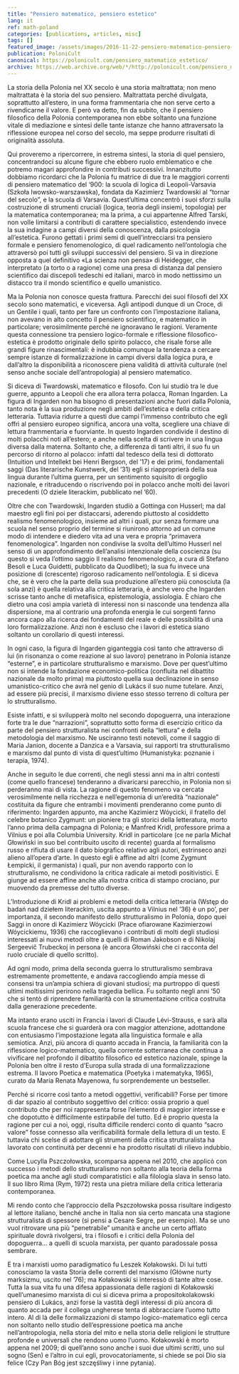 ```yaml
---
title: "Pensiero matematico, pensiero estetico"
lang: it
ref: math-poland
categories: [publications, articles, misc]
tags: []
featured_image: /assets/images/2016-11-22-pensiero-matematico-pensiero-estetico.jpg
publication: PoloniCult
canonical: https://polonicult.com/pensiero_matematico_estetico/
archive: https://web.archive.org/web/*/http://polonicult.com/pensiero_matematico_estetico/
---
```


La storia della Polonia nel XX secolo è una storia maltrattata; non meno maltrattata è la storia del suo pensiero. Maltrattata perché divulgata, soprattutto all’estero, in una forma frammentaria che non serve certo a rivendicarne il valore. E però va detto, fin da subito, che il pensiero filosofico della Polonia contemporanea non ebbe soltanto una funzione vitale di mediazione e sintesi delle tante istanze che hanno attraversato la riflessione europea nel corso del secolo, ma seppe produrre risultati di originalità assoluta.

Qui proveremo a ripercorrere, in estrema sintesi, la storia di quel pensiero, concentrandoci su alcune figure che ebbero ruolo emblematico e che potremo magari approfondire in contributi successivi. Innanzitutto dobbiamo ricordarci che la Polonia fu matrice di due tra le maggiori correnti di pensiero matematico del ‘900: la scuola di logica di Leopoli-Varsavia (Szkoła lwowsko-warszawska), fondata da Kazimierz Twardowski al “tornar del secolo”, e la scuola di Varsavia. Quest’ultima concentrò i suoi sforzi sulla costruzione di strumenti cruciali (logica, teoria degli insiemi, topologia) per la matematica contemporanea; ma la prima, a cui appartenne Alfred Tarski, non volle limitarsi a contributi di carattere specialistico, estendendo invece la sua indagine a campi diversi della conoscenza, dalla psicologia all’estetica. Furono gettati i primi semi di quell’intrecciarsi tra pensiero formale e pensiero fenomenologico, di quel radicamento nell’ontologia che attraversò poi tutti gli sviluppi successivi del pensiero. Si va in direzione opposta a quel definitivo «La scienza non pensa» di Heidegger, che interpretato (a torto o a ragione) come una presa di distanza dal pensiero scientifico dai discepoli tedeschi ed italiani, marcò in modo nettissimo un distacco tra il mondo scientifico e quello umanistico.

Ma la Polonia non conosce questa frattura. Parecchi dei suoi filosofi del XX secolo sono matematici, e viceversa. Agli antipodi dunque di un Croce, di un Gentile i quali, tanto per fare un confronto con l’impostazione italiana, non avevano in alto concetto il pensiero scientifico, e matematico in particolare; verosimilmente perché ne ignoravano le ragioni. Veramente questa connessione tra pensiero logico-formale e riflessione filosofico-estetica è prodotto originale dello spirito polacco, che risale forse alle grandi figure rinascimentali: è indubbia comunque la tendenza a cercare sempre istanze di formalizzazione in campi diversi dalla logica pura, e dall’altro la disponibilità a riconoscere piena validità di attività culturale (nel senso anche sociale dell’antropologia) al pensiero matematico.

Si diceva di Twardowski, matematico e filosofo. Con lui studiò tra le due guerre, appunto a Leopoli che era allora terra polacca, Roman Ingarden. La figura di Ingarden non ha bisogno di presentazioni anche fuori dalla Polonia, tanto nota è la sua produzione negli ambiti dell’estetica e della critica letteraria. Tuttavia ridurre a questi due campi l’immenso contributo che egli offrì al pensiero europeo significa, ancora una volta, scegliere una chiave di lettura frammentaria e fuorviante. In questo Ingarden condivide il destino di molti polacchi noti all’estero; e anche nella scelta di scrivere in una lingua diversa dalla materna. Soltanto che, a differenza di tanti altri, il suo fu un percorso di ritorno al polacco: infatti dal tedesco della tesi di dottorato (Intuition und Intellekt bei Henri Bergson, del ’17) e dei primi, fondamentali saggi (Das literarische Kunstwerk, del ’31) egli si riapproprierà della sua lingua durante l’ultima guerra, per un sentimento squisito di orgoglio nazionale, e ritraducendo o riscrivendo poi in polacco anche molti dei lavori precedenti (O dziele literackim, pubblicato nel ’60).

Oltre che con Twardowski, Ingarden studiò a Gottinga con Husserl; ma dal maestro egli finì poi per distaccarsi, aderendo piuttosto al cosiddetto realismo fenomenologico, insieme ad altri i quali, pur senza formare una scuola nel senso proprio del termine si riunirono attorno ad un comune modo di intendere e diedero vita ad una vera e propria “primavera fenomenologica”. Ingarden non condivise la svolta dell’ultimo Husserl nel senso di un approfondimento dell’analisi intenzionale della coscienza (su questo si veda l’ottimo saggio Il realismo fenomenologico, a cura di Stefano Besoli e Luca Guidetti, pubblicato da Quodlibet); la sua fu invece una posizione di (crescente) rigoroso radicamento nell’ontologia. E si diceva che, se è vero che la parte della sua produzione all’estero più conosciuta (la sola anzi) è quella relativa alla critica letteraria, è anche vero che Ingarden scrisse tanto anche di metafisica, epistemologia, assiologia. È chiaro che dietro una così ampia varietà di interessi non si nasconde una tendenza alla dispersione, ma al contrario una profonda energia le cui sorgenti fanno ancora capo alla ricerca dei fondamenti del reale e delle possibilità di una loro formalizzazione. Anzi non è escluso che i lavori di estetica siano soltanto un corollario di questi interessi.

In ogni caso, la figura di Ingarden giganteggia così tanto che attraverso di lui (in risonanza o come reazione al suo lavoro) penetrano in Polonia istanze “esterne”, e in particolare strutturalismo e marxismo. Dove per quest’ultimo non si intende la fondazione economico-politica (confluita nel dibattito nazionale da molto prima) ma piuttosto quella sua declinazione in senso umanistico-critico che avrà nel genio di Lukács il suo nume tutelare. Anzi, ad essere più precisi, il marxismo diviene esso stesso terreno di coltura per lo strutturalismo.

Esiste infatti, e si svilupperà molto nel secondo dopoguerra, una interazione forte tra le due “narrazioni”, soprattutto sotto forma di esercizio critico da parte del pensiero strutturalista nei confronti della “lettura” e della metodologia del marxismo. Ne usciranno testi notevoli, come il saggio di Maria Janion, docente a Danzica e a Varsavia, sui rapporti tra strutturalismo e marxismo dal punto di vista di quest’ultimo (Humanistyka: poznanie i terapia, 1974).

Anche in seguito le due correnti, che negli stessi anni ma in altri contesti (come quello francese) tenderanno a divaricarsi parecchio, in Polonia non si perderanno mai di vista. La ragione di questo fenomeno va cercata verosimilmente nella ricchezza e nell’egemonia di un’eredità “nazionale” costituita da figure che entrambi i movimenti prenderanno come punto di riferimento: Ingarden appunto, ma anche Kazimierz Wóycicki, il fratello del celebre botanico Zygmunt: un pioniere tra gli storici della letteratura, morto l’anno prima della campagna di Polonia; e Manfred Kridl, professore prima a Vilnius e poi alla Columbia University. Kridl in particolare (ce ne parla Michał Głowiński in suo bel contribuito uscito di recente) guarda al formalismo russo e rifiuta di usare il dato biografico relativo agli autori, estrinseco anzi alieno all’opera d’arte. In questo egli è affine ad altri (come Zygmunt Łempicki, il germanista) i quali, pur non avendo rapporto con lo strutturalismo, ne condividono la critica radicale ai metodi positivistici. E giunge ad essere affine anche alla nostra critica di stampo crociano, pur muovendo da premesse del tutto diverse.

L’Introduzione di Kridl ai problemi e metodi della critica letteraria (Wstęp do badań nad dziełem literackim, uscita appunto a Vilnius nel ’36) è un po’, per importanza, il secondo manifesto dello strutturalismo in Polonia, dopo quei Saggi in onore di Kazimierz Wóycicki (Prace ofiarowane Kazimierzowi Wóycickiemu, 1936) che raccoglievano i contributi di molti degli studiosi interessati ai nuovi metodi oltre a quelli di Roman Jakobson e di Nikolaj Sergeevič Trubeckoj in persona (è ancora Głowiński che ci racconta del ruolo cruciale di quello scritto).

Ad ogni modo, prima della seconda guerra lo strutturalismo sembrava estremamente promettente, e andava raccogliendo ampia messe di consensi tra un’ampia schiera di giovani studiosi; ma purtroppo di questi ultimi moltissimi perirono nella tragedia bellica. Fu soltanto negli anni ’50 che si tentò di riprendere familiarità con la strumentazione critica costruita dalla generazione precedente.

Ma intanto erano usciti in Francia i lavori di Claude Lévi-Strauss, e sarà alla scuola francese che si guarderà ora con maggior attenzione, adottandone con entusiasmo l’impostazione legata alla linguistica formale e alla semiotica. Anzi, più ancora di quanto accada in Francia, la familiarità con la riflessione logico-matematico, quella corrente sotterranea che continua a vivificare nel profondo il dibattito filosofico ed estetico nazionale, spinge la Polonia ben oltre il resto d’Europa sulla strada di una formalizzazione estrema. Il lavoro Poetica e matematica (Poetyka i matematyka, 1965), curato da Maria Renata Mayenowa, fu sorprendemente un bestseller.

Perché si ricorre così tanto a metodi oggettivi, verificabili? Forse per timore di dar spazio al contributo soggettivo del critico: ossia proprio a quel contributo che per noi rappresenta forse l’elemento di maggior interesse e che dopotutto è difficilmente estirpabile del tutto. Ed è proprio questa la ragione per cui a noi, oggi, risulta difficile renderci conto di quanto “sacro valore” fosse connesso alla verificabilità formale della lettura di un testo. E tuttavia chi scelse di adottare gli strumenti della critica strutturalista ha lavorato con continuità per decenni e ha prodotto risultati di rilievo indubbio.

Come Lucylla Pszczołowska, scomparsa appena nel 2010, che applicò con successo i metodi dello strutturalismo non soltanto alla teoria della forma poetica ma anche agli studi comparatistici e alla filologia slava in senso lato.  Il suo libro Rima (Rym, 1972) resta una pietra miliare della critica letteraria contemporanea.

Mi rendo conto che l’approccio della Pszczołowska possa risultare indigesto al lettore italiano, benché anche in Italia non sia certo mancata una stagione strutturalista di spessore (si pensi a Cesare Segre, per esempio). Ma se uno vuol ritrovare una più “penetrabile” umanità e anche un certo afflato spirituale dovrà rivolgersi, tra i filosofi e i critici della Polonia del dopoguerra… a quelli di scuola marxista, per quanto paradossale possa sembrare.

E tra i marxisti uomo paradigmatico fu Leszek Kołakowski. Di lui tutti conosciamo la vasta Storia delle correnti del marxismo (Główne nurty marksizmu, uscito nel ’76); ma Kołakowski si interessò di tante altre cose. Tutta la sua vita fu una difesa appassionata delle ragioni di Kołakowski quell’umanesimo marxista di cui si diceva prima a propositokolakowski pensiero di Lukács, anzi forse la vastità degli interessi di più ancora di quanto accada per il collega ungherese tenta di abbracciare l’uomo tutto intero. Al di là delle formalizzazioni di stampo logico-matematico egli cerca non soltanto nello studio dell’espressione poetica ma anche nell’antropologia, nella storia del mito e nella storia delle religioni le strutture profonde e universali che rendono uomo l’uomo. Kołakowski è morto appena nel 2009; di quell’anno sono anche i suoi due ultimi scritti, uno sul sogno (Sen) e l’altro in cui egli, provocatoriamente, si chiede se poi Dio sia felice (Czy Pan Bóg jest szczęśliwy i inne pytania).
